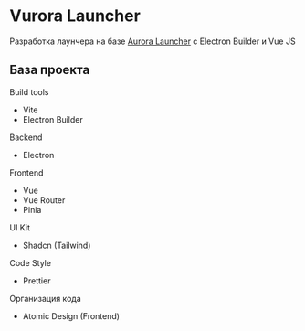 # Vurora Launcher

Разработка лаунчера на базе [Aurora Launcher](https://github.com/AuroraTeam/Launcher) с Electron Builder и Vue JS

## База проекта

Build tools

-   Vite
-   Electron Builder

Backend

-   Electron

Frontend

-   Vue
-   Vue Router
-   Pinia

UI Kit

-   Shadcn (Tailwind)

Code Style

-   Prettier

Организация кода

-   Atomic Design (Frontend)

